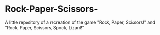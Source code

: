 # Rock-Paper-Scissors-
A little repository of a recreation of the game "Rock, Paper, Scissors!" and "Rock, Paper, Scissors, Spock, Lizard!"
